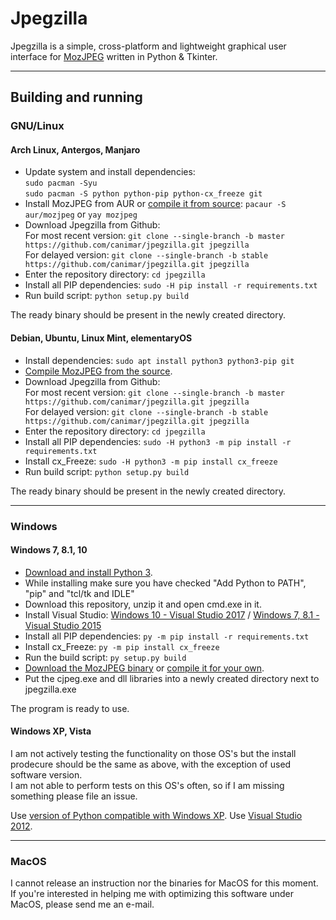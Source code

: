 # Jpegzilla

Jpegzilla is a simple, cross-platform and lightweight graphical user interface for [MozJPEG](https://github.com/mozilla/mozjpeg) written in Python & Tkinter.

---

## Building and running

### __GNU/Linux__

#### Arch Linux, Antergos, Manjaro

- Update system and install dependencies:  
``sudo pacman -Syu``  
``sudo pacman -S python python-pip python-cx_freeze git``
- Install MozJPEG from AUR or [compile it from source](https://github.com/mozilla/mozjpeg/blob/master/BUILDING.md):
``pacaur -S aur/mozjpeg`` or ``yay mozjpeg``
- Download Jpegzilla from Github:  
For most recent version: ``git clone --single-branch -b master https://github.com/canimar/jpegzilla.git jpegzilla``  
For delayed version: ``git clone --single-branch -b stable https://github.com/canimar/jpegzilla.git jpegzilla``
- Enter the repository directory:
``cd jpegzilla``
- Install all PIP dependencies:
``sudo -H pip install -r requirements.txt``
- Run build script:
``python setup.py build``

The ready binary should be present in the newly created directory.

#### Debian, Ubuntu, Linux Mint, elementaryOS

- Install dependencies:
``sudo apt install python3 python3-pip git``
- [Compile MozJPEG from the source](https://gist.github.com/Kelfitas/f3fb99984698ccd79414c6a29e9f4edd).
- Download Jpegzilla from Github:  
For most recent version: ``git clone --single-branch -b master https://github.com/canimar/jpegzilla.git jpegzilla``  
For delayed version: ``git clone --single-branch -b stable https://github.com/canimar/jpegzilla.git jpegzilla``
- Enter the repository directory:
``cd jpegzilla``
- Install all PIP dependencies:
``sudo -H python3 -m pip install -r requirements.txt``
- Install cx_Freeze:
``sudo -H python3 -m pip install cx_freeze``
- Run build script:
``python setup.py build``

The ready binary should be present in the newly created directory.

---

### __Windows__

#### Windows 7, 8.1, 10

- [Download and install Python 3](https://www.python.org/downloads/).
- While installing make sure you have checked "Add Python to PATH", "pip" and "tcl/tk and IDLE"
- Download this repository, unzip it and open cmd.exe in it.
- Install Visual Studio:
[Windows 10 - Visual Studio 2017](https://visualstudio.microsoft.com/vs/older-downloads/) / 
[Windows 7, 8.1 - Visual Studio 2015](https://go.microsoft.com/fwlink/?LinkId=532606&clcid=0x409)
- Install all PIP dependencies:
``py -m pip install -r requirements.txt``
- Install cx_Freeze:
``py -m pip install cx_freeze``
- Run the build script:
``py setup.py build``
- [Download the MozJPEG binary](https://mozjpeg.codelove.de/binaries.html) or [compile it for your own](https://github.com/mozilla/mozjpeg/blob/master/BUILDING.md).
- Put the cjpeg.exe and dll libraries into a newly created directory next to jpegzilla.exe

The program is ready to use.

#### Windows XP, Vista

I am not actively testing the functionality on those OS's but
the install prodecure should be the same as above, with the
exception of used software version.  
I am not able to perform tests on this OS's often,
so if I am missing something please file an issue.

Use [version of Python compatible with Windows XP](https://www.python.org/downloads/release/python-343/).
Use [Visual Studio 2012](https://visualstudio.microsoft.com/vs/older-downloads/#visual-studio-2012-family).

---

### __MacOS__

I cannot release an instruction nor the binaries for MacOS for this moment.  
If you're interested in helping me with optimizing this software under MacOS,
please send me an e-mail.
